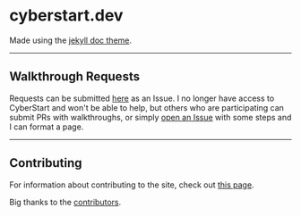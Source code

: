 
# cyberstart.dev

Made using the [jekyll doc theme](https://aksakalli.github.io/jekyll-doc-theme/).

<hr>

## Walkthrough Requests
Requests can be submitted [here](https://github.com/PrinceBunBun981/cyberstart.dev/issues/new?assignees=&labels=request&projects=&template=walkthrough-request.md&title=) as an Issue. I no longer have access to CyberStart and won't be able to help, but others who are participating can submit PRs with walkthroughs, or simply [open an Issue](https://github.com/PrinceBunBun981/cyberstart.dev/issues/new) with some steps and I can format a page.

<hr>

## Contributing
For information about contributing to the site, check out [this page](https://play.cyberstart.dev/challenge/home/).

Big thanks to the [contributors](https://github.com/PrinceBunBun981/cyberstart.dev/graphs/contributors).
